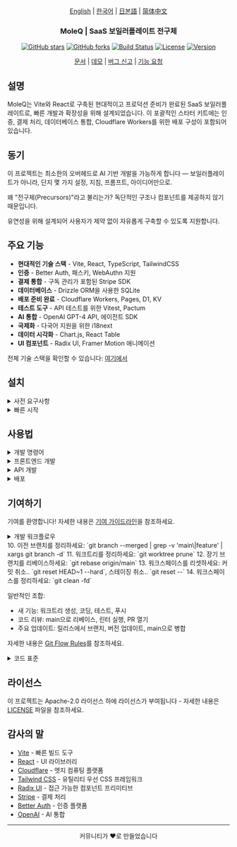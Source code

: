 <div align="center">

[English](../README.md) | [한국어](README.md) | [日본語](../ja/README.md) | [简体中文](../zh/README.md)

### MoleQ | SaaS 보일러플레이트 전구체

[![GitHub stars](https://img.shields.io/github/stars/yourusername/vite-saas-boilerplate?style=social)](https://github.com/yourusername/vite-saas-boilerplate/stargazers)
[![GitHub forks](https://img.shields.io/github/forks/yourusername/vite-saas-boilerplate?style=social)](https://github.com/yourusername/vite-saas-boilerplate/network/members)
[![Build Status](https://img.shields.io/github/actions/workflow/status/yourusername/vite-saas-boilerplate/ci.yml?branch=main)](https://github.com/yourusername/vite-saas-boilerplate/actions)
[![License](https://img.shields.io/badge/license-Apache%202.0-blue.svg)](LICENSE)
[![Version](https://img.shields.io/github/package-json/v/yourusername/vite-saas-boilerplate)](package.json)

[문서](https://github.com/yourusername/vite-saas-boilerplate/wiki) | [데모](https://vite-saas-demo.vercel.app) | [버그 신고](https://github.com/yourusername/vite-saas-boilerplate/issues) | [기능 요청](https://github.com/yourusername/vite-saas-boilerplate/issues)

</div>


## 설명

MoleQ는 Vite와 React로 구축된 현대적이고 프로덕션 준비가 완료된 SaaS 보일러플레이트로, 빠른 개발과 확장성을 위해 설계되었습니다. 이 포괄적인 스타터 키트에는 인증, 결제 처리, 데이터베이스 통합, Cloudflare Workers를 위한 배포 구성이 포함되어 있습니다.

## 동기

이 프로젝트는 최소한의 오버헤드로 AI 기반 개발을 가능하게 합니다 — 보일러플레이트가 아니라, 단지 몇 가지 설정, 지침, 프롬프트, 아이디어만으로.

왜 "전구체(Precursors)"라고 불리는가? 독단적인 구조나 컴포넌트를 제공하지 않기 때문입니다.

유연성을 위해 설계되어 사용자가 제약 없이 자유롭게 구축할 수 있도록 지원합니다.

## 주요 기능

- **현대적인 기술 스택** - Vite, React, TypeScript, TailwindCSS
- **인증** - Better Auth, 패스키, WebAuthn 지원
- **결제 통합** - 구독 관리가 포함된 Stripe SDK
- **데이터베이스** - Drizzle ORM을 사용한 SQLite
- **배포 준비 완료** - Cloudflare Workers, Pages, D1, KV
- **테스트 도구** - API 테스트를 위한 Vitest, Pactum
- **AI 통합** - OpenAI GPT-4 API, 에이전트 SDK
- **국제화** - 다국어 지원을 위한 i18next
- **데이터 시각화** - Chart.js, React Table
- **UI 컴포넌트** - Radix UI, Framer Motion 애니메이션


전체 기술 스택을 확인할 수 있습니다: [여기에서](.idea/tech_stack.yaml)

## 설치

<details><summary>사전 요구사항</summary>

- Node.js 18+ 또는 Bun
- pnpm (권장) 또는 npm
- Cloudflare 계정 (배포용)

</details>

<details><summary>빠른 시작</summary>

1. **저장소 복제**
   ```bash
   git clone https://github.com/yourusername/vite-saas-boilerplate.git
   cd vite-saas-boilerplate
   ```

2. **의존성 설치**
   ```bash
   pnpm install
   ```

3. **환경 변수 설정**
   ```bash
   cp .env.example .env.local
   ```
   설정에 맞게 `.env.local`을 편집하세요

4. **데이터베이스 마이그레이션 실행**
   ```bash
   pnpm db:migrate
   pnpm db:seed
   ```

5. **개발 서버 시작**
   ```bash
   pnpm dev
   ```

애플리케이션은 `http://localhost:5173`에서 사용할 수 있습니다

</details>


## 사용법

<details><summary>개발 명령어</summary>

```bash
# 개발 서버 시작
pnpm dev

# 프로덕션용 빌드
pnpm build

# 테스트 실행
pnpm test

# 린팅 실행
pnpm lint

# 코드 포맷팅
pnpm format

# 데이터베이스 작업
pnpm db:migrate
pnpm db:seed
pnpm db:studio
```

</details>

<details><summary>프론트엔드 개발</summary>

프론트엔드는 Vite와 React로 구축되었으며, 다음 기능을 제공합니다:

```tsx
// 인증이 포함된 컴포넌트 예제
import { useAuth } from '@/hooks/useAuth'
import { Button } from '@/components/ui/button'

export function Dashboard() {
  const { user, logout } = useAuth()

  return (
    <div className="p-6">
      <h1>환영합니다, {user?.name}님!</h1>
      <Button onClick={logout}>로그아웃</Button>
    </div>
  )
}
```

</details>

<details><summary>API 개발</summary>

API는 Cloudflare Workers로 구축되었습니다:

```typescript
// API 핸들러 예제
import { createHandler } from '@/utils/handler'

export const getUserProfile = createHandler(async (request, env) => {
  const userId = await validateAuth(request)
  const user = await env.DB.prepare(
    'SELECT * FROM users WHERE id = ?'
  ).bind(userId).first()

  return Response.json(user)
})
```

</details>

<details><summary>배포</summary>

Cloudflare로 배포:

```bash
# API 배포
pnpm deploy:api

# 프론트엔드 배포
pnpm deploy:frontend

# 전체 배포
pnpm deploy
```

</details>

## 기여하기

기여를 환영합니다! 자세한 내용은 [기여 가이드라인](CONTRIBUTING.md)을 참조하세요.

<details><summary>개발 워크플로우</summary>

1. 저장소를 포크/클론하거나 가져오세요: `git clone <repo-url>` 또는 `git fetch --prune`
2. 워크트리를 생성하세요 (명시적 브랜치 이름으로): `git worktree add -b feature/123 .worktrees/feature/123 origin/main`
   - 워크트리 디렉토리에 새 브랜치 `feature/123`을 생성합니다.
   - 완전한 표현으로는 `git worktree add -b <prefix>/<version> .worktrees/<prefix>/<user>/<name>/<date>/<version> <remote>/<remote-branch>`
   - 접두사는 `develop`, `feature`, `fix`, `release` 등이 가능합니다.
3. 코딩 표준을 따라 변경사항을 만드세요: `$editor .worktrees/feature/123`
4. 테스트를 실행하세요: `pnpm test`
5. 린팅을 실행하세요: `pnpm lint`
6. 변경사항을 커밋하세요: `git commit -m 'Add amazing feature'`
7. 브랜치에 푸시하세요: `git push origin feature/123`
8. 풀 리퀘스트를 열어주세요: `gh pr create`

(선택사항):
9. main을 브랜치로 병합하세요: `git switch main`, `git merge feature/123`
10. 이전 브랜치를 정리하세요: `git branch --merged | grep -v 'main\|feature' | xargs git branch -d`
11. 워크트리를 정리하세요: `git worktree prune`
12. 장기 브랜치를 리베이스하세요: `git rebase origin/main`
13. 워크스페이스를 리셋하세요: 커밋 취소.. `git reset HEAD~1 --hard`, 스테이징 취소.. `git reset --`
14. 워크스페이스를 정리하세요: `git clean -fd`

일반적인 조합:

* 새 기능: 워크트리 생성, 코딩, 테스트, 푸시
* 코드 리뷰: main으로 리베이스, 린터 실행, PR 열기
* 주요 업데이트: 릴리스에서 브랜치, 버전 업데이트, main으로 병합

자세한 내용은 [Git Flow Rules](.github/instructions/git-flow-rules.instructions.md)를 참조하세요.

</details>
10. 이전 브랜치를 정리하세요: `git branch --merged | grep -v 'main\|feature' | xargs git branch -d`
11. 워크트리를 정리하세요: `git worktree prune`
12. 장기 브랜치를 리베이스하세요: `git rebase origin/main`
13. 워크스페이스를 리셋하세요: 커밋 취소.. `git reset HEAD~1 --hard`, 스테이징 취소.. `git reset --`
14. 워크스페이스를 정리하세요: `git clean -fd`

일반적인 조합:

* 새 기능: 워크트리 생성, 코딩, 테스트, 푸시
* 코드 리뷰: main으로 리베이스, 린터 실행, PR 열기
* 주요 업데이트: 릴리스에서 브랜치, 버전 업데이트, main으로 병합

자세한 내용은 [Git Flow Rules](.github/instructions/git-flow-rules.instructions.md)를 참조하세요.

</details>

<details><summary>코드 표준</summary>

- 타입 안전성을 위해 TypeScript 사용
- ESLint 및 Prettier 구성 준수
- 새로운 기능에 대한 테스트 작성
- 필요에 따라 문서 업데이트
- 관례적인 커밋 메시지 준수

자세한 내용은 [Project Rules](.idea/project_rules.yaml)를 참조하세요.

</details>

## 라이선스

이 프로젝트는 Apache-2.0 라이선스 하에 라이선스가 부여됩니다 - 자세한 내용은 [LICENSE](LICENSE) 파일을 참조하세요.

## 감사의 말

- [Vite](https://vitejs.dev/) - 빠른 빌드 도구
- [React](https://reactjs.org/) - UI 라이브러리
- [Cloudflare](https://cloudflare.com/) - 엣지 컴퓨팅 플랫폼
- [Tailwind CSS](https://tailwindcss.com/) - 유틸리티 우선 CSS 프레임워크
- [Radix UI](https://radix-ui.com/) - 접근 가능한 컴포넌트 프리미티브
- [Stripe](https://stripe.com/) - 결제 처리
- [Better Auth](https://better-auth.com/) - 인증 플랫폼
- [OpenAI](https://openai.com/) - AI 통합

---

<div align="center">
커뮤니티가 ❤️로 만들었습니다
</div>
